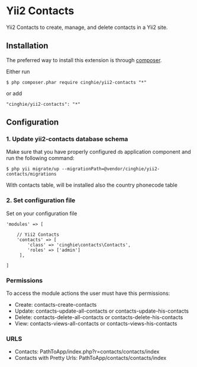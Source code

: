 Yii2 Contacts
===============

Yii2 Contacts to create, manage, and delete contacts in a Yii2 site.

## Installation

The preferred way to install this extension is through [composer](http://getcomposer.org/download/).

Either run

```
$ php composer.phar require cinghie/yii2-contacts "*"
```

or add

```
"cinghie/yii2-contacts": "*"
```

## Configuration

### 1. Update yii2-contacts database schema

Make sure that you have properly configured `db` application component
and run the following command:

```
$ php yii migrate/up --migrationPath=@vendor/cinghie/yii2-contacts/migrations
```

With contacts table, will be installed also the country phonecode table 

### 2. Set configuration file

Set on your configuration file

```	
'modules' => [ 

    // Yii2 Contacts
    'contacts' => [
        'class' => 'cinghie\contacts\Contacts',
        'roles' => ['admin']
     ],
	
]	
```

### Permissions

To access the module actions the user must have this permissions:

 - Create: contacts-create-contacts
 - Update: contacts-update-all-contacts or contacts-update-his-contacts
 - Delete: contacts-delete-all-contacts or contacts-delete-his-contacts
 - View: contacts-views-all-contacts or contacts-views-his-contacts

### URLS
<ul> 
  <li>Contacts: PathToApp/index.php?r=contacts/contacts/index</li>
  <li>Contacts with Pretty Urls: PathToApp/contacts/contacts/index</li>
</ul>
